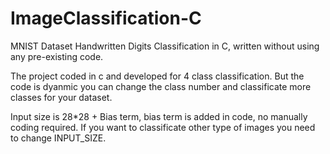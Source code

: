# ImageClassification-C
MNIST Dataset Handwritten Digits Classification in C, written without using any pre-existing code.

The project coded in c and developed for 4 class classification. But the code is dyanmic you can change the class number and classificate more classes for your dataset. 

Input size is 28*28 + Bias term, bias term is added in code, no manually coding required. If you want to classificate other type of images you need to change INPUT_SIZE.
